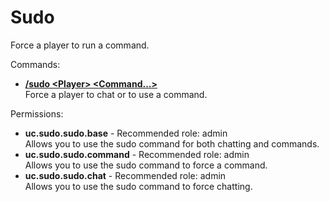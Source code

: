 Sudo
====
Force a player to run a command.

Commands: <br>
* **[/sudo \<Player\> \<Command…\>](../commands/sudo.md)**<br>Force a player to chat or to use a command.

Permissions: <br>
* **uc.sudo.sudo.base** - Recommended role: admin<br>Allows you to use the sudo command for both chatting and commands.
* **uc.sudo.sudo.command** - Recommended role: admin<br>Allows you to use the sudo command to force a command.
* **uc.sudo.sudo.chat** - Recommended role: admin<br>Allows you to use the sudo command to force chatting.
